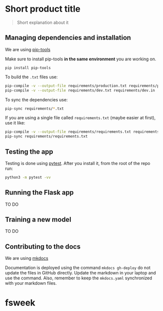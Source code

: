 # Short product title

> Short explanation about it

## Managing dependencies and installation

We are using [pip-tools](https://github.com/jazzband/pip-tools)

Make sure to install pip-tools **in the same environment** you are working on.

```
pip install pip-tools
```

To build the `.txt` files use:

```bash
pip-compile -v --output-file requirements/production.txt requirements/production.in
pip-compile -v --output-file requirements/dev.txt requirements/dev.in
```

To sync the dependencies use:

```bash
pip-sync requirements/*.txt
```

If you are using a single file called `requirements.txt` (maybe easier at first), use it like:

```bash
pip-compile -v --output-file requirements/requirements.txt requirements/requirements.in
pip-sync requirements/requirements.txt
```

## Testing the app

Testing is done using [pytest](https://docs.pytest.org/en/6.2.x/). After you install it, from the root of the repo run:

```bash
python3 -m pytest -vv
```

## Running the Flask app

TO DO

## Training a new model

TO DO

## Contributing to the docs

We are using [mkdocs](https://www.mkdocs.org/)

Documentation is deployed using the command `mkdocs gh-deploy` do not
update the files in GitHub directly. Update the markdown in your laptop and use the command.
Also, remember to keep the `mkdocs.yaml` synchronized with your markdown files.
# fsweek
